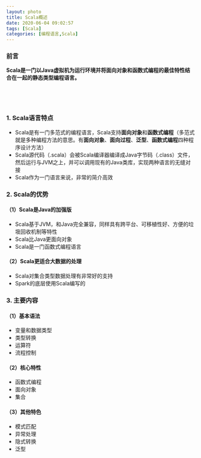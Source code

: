```yaml
---
layout: photo
title: Scala概述
date: 2020-06-04 09:02:57
tags: [Scala]
categories: [编程语言,Scala]
---
```


### 前言

<!-- more -->

<!--Scala版本：2.12.11-->

**Scala是一门以Java虚拟机为运行环境并将面向对象和函数式编程的最佳特性结合在一起的静态类型编程语言。**

<!--注：-->

​		<!--1. 静态语言在声明变量的时候是需要明确变量类型的-->

​		<!--2. 静态语言如：Java、C、C++等，动态语言如：JavaScript-->



### 1. Scala语言特点

- Scala是有一门多范式的编程语言，Scala支持**面向对象**和**函数式编程**（多范式就是多种编程方法的意思。有**面向对象**、**面向过程**、**泛型**、**函数式编程**四种程序设计方法）
- Scala源代码（.scala）会被Scala编译器编译成Java字节码（.class）文件，然后运行与JVM之上，并可以调用现有的Java类库，实现两种语言的无缝对接
- Scala作为一门语言来说，非常的简介高效



### 2. Scala的优势

#### （1）Scala是Java的加强版

- Scala基于JVM，和Java完全兼容，同样具有跨平台、可移植性好、方便的垃圾回收机制等特性
- Scala比Java更面向对象
- Scala是一门函数式编程语言

#### （2）Scala更适合大数据的处理

- Scala对集合类型数据处理有非常好的支持
- Spark的底层使用Scala编写的



### 3. 主要内容

#### （1）基本语法

- 变量和数据类型
- 类型转换
- 运算符
- 流程控制

#### （2）核心特性

- 函数式编程
- 面向对象
- 集合

#### （3）其他特色

- 模式匹配
- 异常处理
- 隐式转换
- 泛型